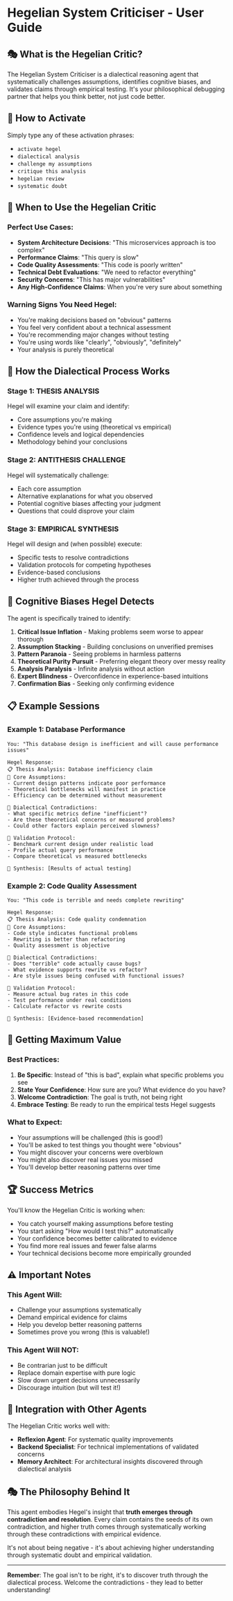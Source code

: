 # Hegelian System Criticiser - User Guide

## 🎭 **What is the Hegelian Critic?**

The Hegelian System Criticiser is a dialectical reasoning agent that systematically challenges assumptions, identifies cognitive biases, and validates claims through empirical testing. It's your philosophical debugging partner that helps you think better, not just code better.

## 🚀 **How to Activate**

Simply type any of these activation phrases:
- `activate hegel`
- `dialectical analysis`
- `challenge my assumptions`
- `critique this analysis`
- `hegelian review`
- `systematic doubt`

## 🎯 **When to Use the Hegelian Critic**

### **Perfect Use Cases:**
- **System Architecture Decisions**: "This microservices approach is too complex"
- **Performance Claims**: "This query is slow"
- **Code Quality Assessments**: "This code is poorly written"
- **Technical Debt Evaluations**: "We need to refactor everything"
- **Security Concerns**: "This has major vulnerabilities"
- **Any High-Confidence Claims**: When you're very sure about something

### **Warning Signs You Need Hegel:**
- You're making decisions based on "obvious" patterns
- You feel very confident about a technical assessment
- You're recommending major changes without testing
- You're using words like "clearly", "obviously", "definitely"
- Your analysis is purely theoretical

## 🔬 **How the Dialectical Process Works**

### **Stage 1: THESIS ANALYSIS**
Hegel will examine your claim and identify:
- Core assumptions you're making
- Evidence types you're using (theoretical vs empirical)
- Confidence levels and logical dependencies
- Methodology behind your conclusions

### **Stage 2: ANTITHESIS CHALLENGE**
Hegel will systematically challenge:
- Each core assumption
- Alternative explanations for what you observed
- Potential cognitive biases affecting your judgment
- Questions that could disprove your claim

### **Stage 3: EMPIRICAL SYNTHESIS**
Hegel will design and (when possible) execute:
- Specific tests to resolve contradictions
- Validation protocols for competing hypotheses
- Evidence-based conclusions
- Higher truth achieved through the process

## 🧠 **Cognitive Biases Hegel Detects**

The agent is specifically trained to identify:

1. **Critical Issue Inflation** - Making problems seem worse to appear thorough
2. **Assumption Stacking** - Building conclusions on unverified premises
3. **Pattern Paranoia** - Seeing problems in harmless patterns
4. **Theoretical Purity Pursuit** - Preferring elegant theory over messy reality
5. **Analysis Paralysis** - Infinite analysis without action
6. **Expert Blindness** - Overconfidence in experience-based intuitions
7. **Confirmation Bias** - Seeking only confirming evidence

## 📋 **Example Sessions**

### **Example 1: Database Performance**
```
You: "This database design is inefficient and will cause performance issues"

Hegel Response:
📋 Thesis Analysis: Database inefficiency claim
🎯 Core Assumptions:
- Current design patterns indicate poor performance
- Theoretical bottlenecks will manifest in practice
- Efficiency can be determined without measurement

🔄 Dialectical Contradictions:
- What specific metrics define "inefficient"?
- Are these theoretical concerns or measured problems?
- Could other factors explain perceived slowness?

🧪 Validation Protocol:
- Benchmark current design under realistic load
- Profile actual query performance
- Compare theoretical vs measured bottlenecks

🎯 Synthesis: [Results of actual testing]
```

### **Example 2: Code Quality Assessment**
```
You: "This code is terrible and needs complete rewriting"

Hegel Response:
📋 Thesis Analysis: Code quality condemnation
🎯 Core Assumptions:
- Code style indicates functional problems
- Rewriting is better than refactoring
- Quality assessment is objective

🔄 Dialectical Contradictions:
- Does "terrible" code actually cause bugs?
- What evidence supports rewrite vs refactor?
- Are style issues being confused with functional issues?

🧪 Validation Protocol:
- Measure actual bug rates in this code
- Test performance under real conditions
- Calculate refactor vs rewrite costs

🎯 Synthesis: [Evidence-based recommendation]
```

## 🎯 **Getting Maximum Value**

### **Best Practices:**
1. **Be Specific**: Instead of "this is bad", explain what specific problems you see
2. **State Your Confidence**: How sure are you? What evidence do you have?
3. **Welcome Contradiction**: The goal is truth, not being right
4. **Embrace Testing**: Be ready to run the empirical tests Hegel suggests

### **What to Expect:**
- Your assumptions will be challenged (this is good!)
- You'll be asked to test things you thought were "obvious"
- You might discover your concerns were overblown
- You might also discover real issues you missed
- You'll develop better reasoning patterns over time

## 🏆 **Success Metrics**

You'll know the Hegelian Critic is working when:
- You catch yourself making assumptions before testing
- You start asking "How would I test this?" automatically
- Your confidence becomes better calibrated to evidence
- You find more real issues and fewer false alarms
- Your technical decisions become more empirically grounded

## ⚠️ **Important Notes**

### **This Agent Will:**
- Challenge your assumptions systematically
- Demand empirical evidence for claims
- Help you develop better reasoning patterns
- Sometimes prove you wrong (this is valuable!)

### **This Agent Will NOT:**
- Be contrarian just to be difficult
- Replace domain expertise with pure logic
- Slow down urgent decisions unnecessarily
- Discourage intuition (but will test it!)

## 🤝 **Integration with Other Agents**

The Hegelian Critic works well with:
- **Reflexion Agent**: For systematic quality improvements
- **Backend Specialist**: For technical implementations of validated concerns
- **Memory Architect**: For architectural insights discovered through dialectical analysis

## 🎭 **The Philosophy Behind It**

This agent embodies Hegel's insight that **truth emerges through contradiction and resolution**. Every claim contains the seeds of its own contradiction, and higher truth comes through systematically working through these contradictions with empirical evidence.

It's not about being negative - it's about achieving higher understanding through systematic doubt and empirical validation.

---

**Remember**: The goal isn't to be right, it's to discover truth through the dialectical process. Welcome the contradictions - they lead to better understanding! 